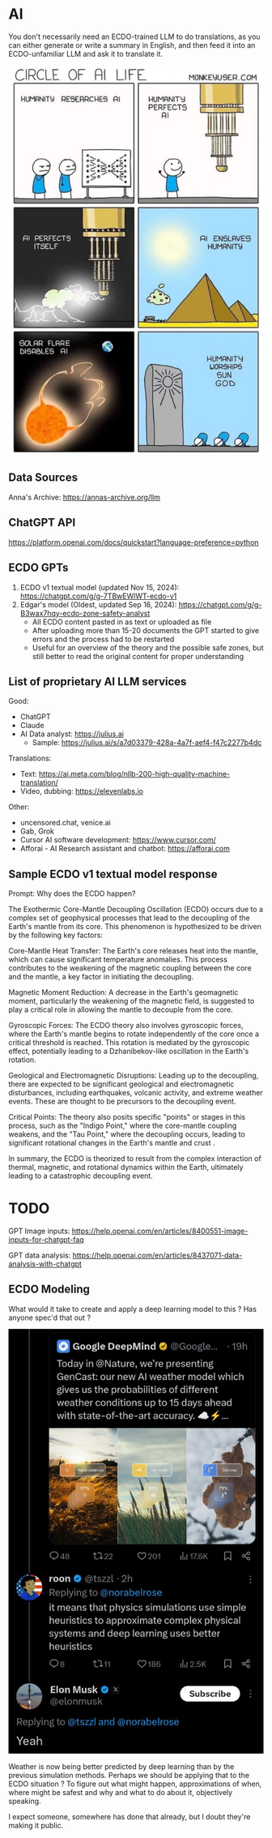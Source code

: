 # AI

You don't necessarily need an ECDO-trained LLM to do translations, as you can either generate or write a summary in English, and then feed it into an ECDO-unfamiliar LLM and ask it to translate it.

![](img/photo_6147@08-12-2024_11-34-08.jpg)

## Data Sources

Anna's Archive: https://annas-archive.org/llm

## ChatGPT API

https://platform.openai.com/docs/quickstart?language-preference=python

## ECDO GPTs

1. ECDO v1 textual model (updated Nov 15, 2024): https://chatgpt.com/g/g-7TBwEWlWT-ecdo-v1
2. Edgar's model (Oldest, updated Sep 16, 2024): https://chatgpt.com/g/g-B3wax7hqy-ecdo-zone-safety-analyst
	- All ECDO content pasted in as text or uploaded as file
	- After uploading more than 15-20 documents the GPT started to give errors and the process had to be restarted
	- Useful for an overview of the theory and the possible safe zones, but still better to read the original content for proper understanding

## List of proprietary AI LLM services

Good:
- ChatGPT
- Claude
- AI Data analyst: https://julius.ai
	- Sample: https://julius.ai/s/a7d03379-428a-4a7f-aef4-f47c2277b4dc

Translations:
- Text: https://ai.meta.com/blog/nllb-200-high-quality-machine-translation/
- Video, dubbing: https://elevenlabs.io

Other:
- uncensored.chat, venice.ai
- Gab, Grok
- Cursor AI software development: https://www.cursor.com/
- Afforai - AI Research assistant and chatbot: https://afforai.com

## Sample ECDO v1 textual model response

Prompt: Why does the ECDO happen?

The Exothermic Core-Mantle Decoupling Oscillation (ECDO) occurs due to a complex set of geophysical processes that lead to the decoupling of the Earth's mantle from its core. This phenomenon is hypothesized to be driven by the following key factors:

Core-Mantle Heat Transfer: The Earth's core releases heat into the mantle, which can cause significant temperature anomalies. This process contributes to the weakening of the magnetic coupling between the core and the mantle, a key factor in initiating the decoupling.

Magnetic Moment Reduction: A decrease in the Earth's geomagnetic moment, particularly the weakening of the magnetic field, is suggested to play a critical role in allowing the mantle to decouple from the core.

Gyroscopic Forces: The ECDO theory also involves gyroscopic forces, where the Earth's mantle begins to rotate independently of the core once a critical threshold is reached. This rotation is mediated by the gyroscopic effect, potentially leading to a Dzhanibekov-like oscillation in the Earth's rotation.

Geological and Electromagnetic Disruptions: Leading up to the decoupling, there are expected to be significant geological and electromagnetic disturbances, including earthquakes, volcanic activity, and extreme weather events. These are thought to be precursors to the decoupling event.

Critical Points: The theory also posits specific "points" or stages in this process, such as the "Indigo Point," where the core-mantle coupling weakens, and the "Tau Point," where the decoupling occurs, leading to significant rotational changes in the Earth's mantle and crust .

In summary, the ECDO is theorized to result from the complex interaction of thermal, magnetic, and rotational dynamics within the Earth, ultimately leading to a catastrophic decoupling event.

# TODO

GPT Image inputs: https://help.openai.com/en/articles/8400551-image-inputs-for-chatgpt-faq

GPT data analysis: https://help.openai.com/en/articles/8437071-data-analysis-with-chatgpt

## ECDO Modeling

What would it take to create and apply a deep learning model to this ? Has anyone spec'd that out ?

![](img/photo_6114@05-12-2024_13-31-51.jpg)

Weather is now being better predicted by deep learning than by the previous simulation methods. Perhaps we should be applying that to the ECDO situation ? To figure out what might happen, approximations of when, where might be safest and why and what to do about it, objectively speaking.

I expect someone, somewhere has done that already, but I doubt they're making it public.

